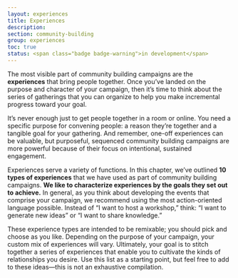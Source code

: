 ```yaml
---
layout: experiences
title: Experiences
description:
section: community-building
group: experiences
toc: true
status: <span class="badge badge-warning">in development</span>
---
```


The most visible part of community building campaigns are the **experiences** that bring people together. Once you’ve landed on the purpose and character of your campaign, then it’s time to think about the series of gatherings that you can organize to help you make incremental progress toward your goal.

It’s never enough just to get people together in a room or online. You need a specific purpose for convening people: a reason they’re together and a tangible goal for your gathering. And remember, one-off experiences can be valuable, but purposeful, sequenced community building campaigns are more powerful because of their focus on intentional, sustained engagement.

Experiences serve a variety of functions. In this chapter, we’ve outlined **10 types of experiences** that we have used as part of community building campaigns. **We like to characterize experiences by the goals they set out to achieve.** In general, as you think about developing the events that comprise your campaign, we recommend using the most action-oriented language possible. Instead of “I want to host a workshop,” think: “I want to generate new ideas” or “I want to share knowledge.”

These experience types are intended to be remixable; you should pick and choose as you like. Depending on the purpose of your campaign, your custom mix of experiences will vary. Ultimately, your goal is to stitch together a series of experiences that enable you to cultivate the kinds of relationships you desire. Use this list as a starting point, but feel free to add to these ideas—this is not an exhaustive compilation.

<!--GRAY BOX: Use the **_Experience Cards_** to help you brainstorm the kinds of action-oriented experiences you might include in your campaign. Remember, you can use the same experience type more than once!

Then, use the **_Campaign Arc_** to illustrate how you might stitch those experiences together to create your campaign. This will enable you to create a one-page summary of your trajectory.

Finally, use the **_Experience Builder_** to plan each experience in your campaign in greater detail. `<INSERT LIZZY’S DOCUMENTS>`-->
